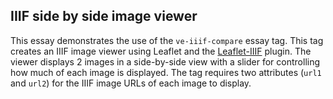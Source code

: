 <param ve-config
       title="IIIF side by side image viewer example"
       banner="https://upload.wikimedia.org/wikipedia/commons/d/d7/Graphical_network.png"
       layout="vtl"
       author="Labs">

## IIIF side by side image viewer

This essay demonstrates the use of the `ve-iiif-compare` essay tag.  This tag creates an IIIF image viewer using
Leaflet and the [Leaflet-IIIF](https://github.com/mejackreed/Leaflet-IIIF) plugin.  The viewer displays 2 images in a
side-by-side view with a slider for controlling how much of each image is displayed.  The tag requires two attributes (`url1` and `url2`) for the IIIF image URLs of each image to display.
<param ve-iiif-compare
       url1="http://free.iiifhosting.com/iiif/54d7fcd7cb16edd725cee58c12e37c5b22cfdf2bc9f5c177709b784a82571e93/info.json"
       url2="http://free.iiifhosting.com/iiif/416ed96853ac926261ea1f37a35b55b0116b255feba7c7173178888ad76f0ce0/info.json">
